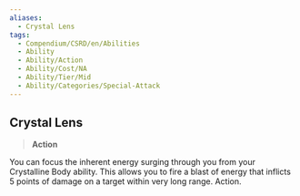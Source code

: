 ```yaml
---
aliases:
  - Crystal Lens
tags:
  - Compendium/CSRD/en/Abilities
  - Ability
  - Ability/Action
  - Ability/Cost/NA
  - Ability/Tier/Mid
  - Ability/Categories/Special-Attack
---
```

  
    
## Crystal Lens    
>**Action**  
    
You can focus the inherent energy surging through you from your Crystalline Body ability. This allows you to fire a blast of energy that inflicts 5 points of damage on a target within very long range. Action.